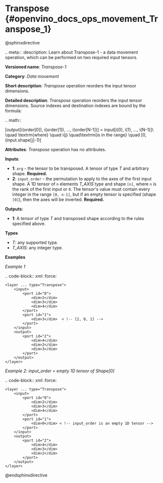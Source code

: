 # Transpose {#openvino_docs_ops_movement_Transpose_1}

@sphinxdirective

.. meta::
  :description: Learn about Transpose-1 - a data movement operation, which can be 
                performed on two required input tensors.

**Versioned name**: *Transpose-1*

**Category**: *Data movement*

**Short description**: *Transpose* operation reorders the input tensor dimensions.

**Detailed description**: *Transpose* operation reorders the input tensor dimensions. Source indexes and destination indexes are bound by the formula:

.. math::

   [output[i(order[0]), i(order[1]), ..., i(order[N-1])] = input[i(0), i(1), ..., i(N-1)]\\ \quad \textrm{where} \quad i(j) \quad\textrm{is in the range} \quad [0, (input.shape[j]-1)]


**Attributes**: *Transpose* operation has no attributes.

**Inputs**:

* **1**: ``arg`` - the tensor to be transposed. A tensor of type *T* and arbitrary shape. **Required.**
* **2**: ``input_order`` - the permutation to apply to the axes of the first input shape. A 1D tensor of ``n`` elements *T_AXIS* type and shape ``[n]``, where ``n`` is the rank of the first input or `0`. The tensor's value must contain every integer in the range ``[0, n-1]``, but if an empty tensor is specified (shape ``[0]``), then the axes will be inverted. **Required.**

**Outputs**:

*   **1**: A tensor of type *T* and transposed shape according to the rules specified above.

**Types**

* *T*: any supported type.
* *T_AXIS*: any integer type.


**Examples**

*Example 1*

.. code-block:: xml
   :force:

    <layer ... type="Transpose">
        <input>
            <port id="0">
                <dim>2</dim>
                <dim>3</dim>
                <dim>4</dim>
            </port>
            <port id="1">
                <dim>3</dim>  < !-- [2, 0, 1] -->
            </port>
        </input>
        <output>
            <port id="2">
                <dim>4</dim>
                <dim>2</dim>
                <dim>3</dim>
            </port>
        </output>
    </layer>


*Example 2: input_order = empty 1D tensor of Shape[0]*

.. code-block:: xml
   :force:

    <layer ... type="Transpose">
        <input>
            <port id="0">
                <dim>2</dim>
                <dim>3</dim>
                <dim>4</dim>
            </port>
            <port id="1">
                <dim>0</dim> < !-- input_order is an empty 1D tensor -->
            </port>
        </input>
        <output>
            <port id="2">
                <dim>4</dim>
                <dim>3</dim>
                <dim>2</dim>
            </port>
        </output>
    </layer>

@endsphinxdirective
